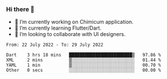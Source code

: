 ### Hi there 👋

<!--
**devcat37/devcat37** is a ✨ _special_ ✨ repository because its `README.md` (this file) appears on your GitHub profile.-->


- 🔭 I’m currently working on Chimicum application.
- 🌱 I’m currently learning Flutter/Dart.
- 👯 I’m looking to collaborate with UI designers.
<!-- - 🤔 I’m looking for help with ... -->

<!--START_SECTION:waka-->

```text
From: 22 July 2022 - To: 29 July 2022

Dart    3 hrs 18 mins   ████████████████████████▒   97.86 %
XML     2 mins          ▒░░░░░░░░░░░░░░░░░░░░░░░░   01.44 %
YAML    1 min           ▒░░░░░░░░░░░░░░░░░░░░░░░░   00.70 %
Other   0 secs          ░░░░░░░░░░░░░░░░░░░░░░░░░   00.00 %
```

<!--END_SECTION:waka-->
